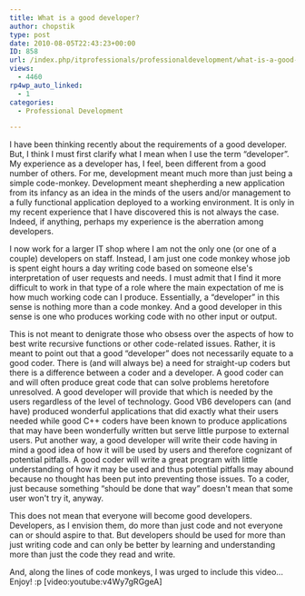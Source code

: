 ```yaml
---
title: What is a good developer?
author: chopstik
type: post
date: 2010-08-05T22:43:23+00:00
ID: 858
url: /index.php/itprofessionals/professionaldevelopment/what-is-a-good-developer/
views:
  - 4460
rp4wp_auto_linked:
  - 1
categories:
  - Professional Development

---
```

I have been thinking recently about the requirements of a good developer. But, I think I must first clarify what I mean when I use the term “developer”. My experience as a developer has, I feel, been different from a good number of others. For me, development meant much more than just being a simple code-monkey. Development meant shepherding a new application from its infancy as an idea in the minds of the users and/or management to a fully functional application deployed to a working environment. It is only in my recent experience that I have discovered this is not always the case. Indeed, if anything, perhaps my experience is the aberration among developers.

I now work for a larger IT shop where I am not the only one (or one of a couple) developers on staff. Instead, I am just one code monkey whose job is spent eight hours a day writing code based on someone else's interpretation of user requests and needs. I must admit that I find it more difficult to work in that type of a role where the main expectation of me is how much working code can I produce. Essentially, a “developer” in this sense is nothing more than a code monkey. And a good developer in this sense is one who produces working code with no other input or output.

This is not meant to denigrate those who obsess over the aspects of how to best write recursive functions or other code-related issues. Rather, it is meant to point out that a good “developer” does not necessarily equate to a good coder. There is (and will always be) a need for straight-up coders but there is a difference between a coder and a developer. A good coder can and will often produce great code that can solve problems heretofore unresolved. A good developer will provide that which is needed by the users regardless of the level of technology. Good VB6 developers can (and have) produced wonderful applications that did exactly what their users needed while good C++ coders have been known to produce applications that may have been wonderfully written but serve little purpose to external users. Put another way, a good developer will write their code having in mind a good idea of how it will be used by users and therefore cognizant of potential pitfalls. A good coder will write a great program with little understanding of how it may be used and thus potential pitfalls may abound because no thought has been put into preventing those issues. To a coder, just because something “should be done that way” doesn't mean that some user won't try it, anyway.

This does not mean that everyone will become good developers. Developers, as I envision them, do more than just code and not everyone can or should aspire to that. But developers should be used for more than just writing code and can only be better by learning and understanding more than just the code they read and write.

And, along the lines of code monkeys, I was urged to include this video... Enjoy! :p [video:youtube:v4Wy7gRGgeA]